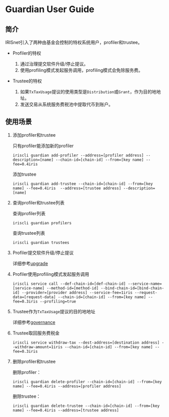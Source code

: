 # Guardian User Guide

## 简介
IRISnet引入了两种由基金会控制的特权系统用户，profiler和trustee。 

* Profiler的特权
    1. 通过治理提交软件升级/停止提议。
    2. 使用profiling模式发起服务调用，profiling模式会免除服务费。
    
* Trustee的特权
    1. 如果`TxTaxUsage`提议的使用类型是`Distribution`或`Grant`，作为目的地地址。
    2. 发送交易从系统服务费税池中提取代币到账户。
    
## 使用场景
1. 添加profiler和trustee

    只有profiler能添加新的profiler
    ```shell
    iriscli guardian add-profiler --address=[profiler address] --description=[name] --chain-id=[chain-id] --from=[key name] --fee=0.4iris 
    ```
    
    添加trustee
    ```shell
    iriscli guardian add-trustee --chain-id=[chain-id] --from=[key name] --fee=0.4iris  --address=[trustee address] --description=[name]
    ```
    
2. 查询profiler和trustee列表

    查询profiler列表
    ```shell
    iriscli guardian profilers
    ```
    查询trustee列表
    ```shell
    iriscli guardian trustees
    ```
    
3. Profiler提交软件升级/停止提议

    详细参考[upgrade](upgrade.md)

4. Profiler使用profiling模式发起服务调用
    ```shell
    iriscli service call --def-chain-id=[def-chain-id] --service-name=[service-name] --method-id=[method-id] --bind-chain-id=[bind-chain-id] --provider=[provider address] --service-fee=1iris --request-data=[request-data] --chain-id=[chain-id] --from=[key name] --fee=0.3iris --profiling=true
    ```
    
5. Trustee作为`TxTaxUsage`提议的目的地地址

    详细参考[governance](governance.md#proposals-on-transaction-fee-community-tax-usage)
    
6. Trustee取回服务费税金
    ```shell
    iriscli service withdraw-tax --dest-address=[destination address] --withdraw-amount=1iris --chain-id=[chain-id] --from=[key name] --fee=0.3iris 
    ```
    
7. 删除profiler和trustee

    删除profiler：
    ```shell
    iriscli guardian delete-profiler --chain-id=[chain-id] --from=[key name] --fee=0.4iris --address=[profiler address]
    ```
    
    删除trustee：
    ```shell
    iriscli guardian delete-trustee --chain-id=[chain-id] --from=[key name] --fee=0.4iris --address=[trustee address]
    ```